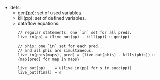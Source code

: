 - defs:
    - gen(pp): set of used variables.
    - kill(pp): set of defined variables.
    - dataflow equations:
        ```
        // regular statements: one `in` set for all preds.
        live_in(pp) = (live_out(pp) - kill(pp)) ∪ gen(pp)

        // phis: one `in` set for each pred..
        // and all phis are simultaneous.
        live_in(phis(maps), pred) = (live_out(phis) - kills(phis)) ∪ {map[pred] for map in maps}

        live_out(pp)    = ∪(live_in(pp) for s in succ(pp))
        live_out(final) = ∅
        ```

